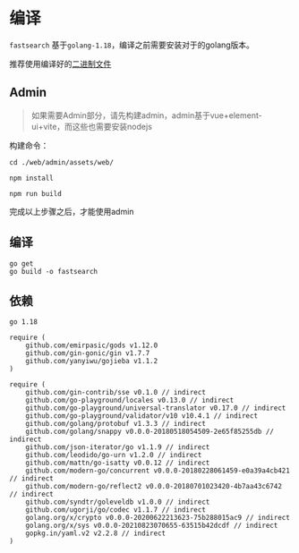 # 编译

`fastsearch` 基于`golang-1.18`，编译之前需要安装对于的golang版本。 

推荐使用编译好的[二进制文件](https://gitee.com/rachel_os/fastsearch/gitee.com/rachel_os/fastsearch/releases)

## Admin
> 如果需要Admin部分，请先构建admin，admin基于vue+element-ui+vite，而这些也需要安装nodejs

构建命令：

```shell
cd ./web/admin/assets/web/

npm install

npm run build
```

完成以上步骤之后，才能使用admin

## 编译

```shell
go get
go build -o fastsearch
```

## 依赖

```shell
go 1.18

require (
	github.com/emirpasic/gods v1.12.0
	github.com/gin-gonic/gin v1.7.7
	github.com/yanyiwu/gojieba v1.1.2
)

require (
	github.com/gin-contrib/sse v0.1.0 // indirect
	github.com/go-playground/locales v0.13.0 // indirect
	github.com/go-playground/universal-translator v0.17.0 // indirect
	github.com/go-playground/validator/v10 v10.4.1 // indirect
	github.com/golang/protobuf v1.3.3 // indirect
	github.com/golang/snappy v0.0.0-20180518054509-2e65f85255db // indirect
	github.com/json-iterator/go v1.1.9 // indirect
	github.com/leodido/go-urn v1.2.0 // indirect
	github.com/mattn/go-isatty v0.0.12 // indirect
	github.com/modern-go/concurrent v0.0.0-20180228061459-e0a39a4cb421 // indirect
	github.com/modern-go/reflect2 v0.0.0-20180701023420-4b7aa43c6742 // indirect
	github.com/syndtr/goleveldb v1.0.0 // indirect
	github.com/ugorji/go/codec v1.1.7 // indirect
	golang.org/x/crypto v0.0.0-20200622213623-75b288015ac9 // indirect
	golang.org/x/sys v0.0.0-20210823070655-63515b42dcdf // indirect
	gopkg.in/yaml.v2 v2.2.8 // indirect
)

```